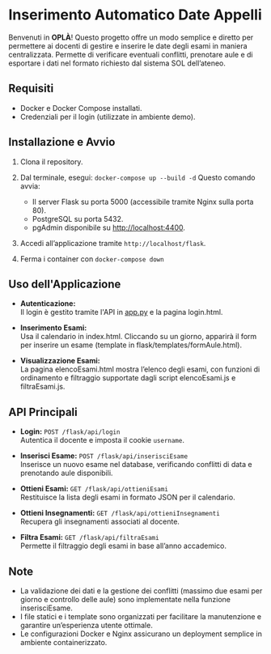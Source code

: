 # Inserimento Automatico Date Appelli

Benvenuti in **OPLÀ**! Questo progetto offre un modo semplice e diretto per permettere ai docenti di gestire e inserire le date degli esami in maniera centralizzata. Permette di verificare eventuali conflitti, prenotare aule e di esportare i dati nel formato richiesto dal sistema SOL dell’ateneo.

## Requisiti

- Docker e Docker Compose installati.
- Credenziali per il login (utilizzate in ambiente demo).

## Installazione e Avvio

1. Clona il repository.
2. Dal terminale, esegui:
```docker-compose up --build -d```
   Questo comando avvia:
   - Il server Flask su porta 5000 (accessibile tramite Nginx sulla porta 80).
   - PostgreSQL su porta 5432.
   - pgAdmin disponibile su [http://localhost:4400](http://localhost:4400).

3. Accedi all’applicazione tramite `http://localhost/flask`.
4. Ferma i container con ``` docker-compose down ```

## Uso dell'Applicazione

- **Autenticazione:**  
  Il login è gestito tramite l'API in [app.py](http://_vscodecontentref_/0) e la pagina login.html.

- **Inserimento Esami:**  
  Usa il calendario in index.html. Cliccando su un giorno, apparirà il form per inserire un esame (template in flask/templates/formAule.html).

- **Visualizzazione Esami:**  
  La pagina elencoEsami.html mostra l’elenco degli esami, con funzioni di ordinamento e filtraggio supportate dagli script elencoEsami.js e filtraEsami.js.

## API Principali

- **Login:** `POST /flask/api/login`  
  Autentica il docente e imposta il cookie `username`.

- **Inserisci Esame:** `POST /flask/api/inserisciEsame`  
  Inserisce un nuovo esame nel database, verificando conflitti di data e prenotando aule disponibili.

- **Ottieni Esami:** `GET /flask/api/ottieniEsami`  
  Restituisce la lista degli esami in formato JSON per il calendario.

- **Ottieni Insegnamenti:** `GET /flask/api/ottieniInsegnamenti`  
  Recupera gli insegnamenti associati al docente.

- **Filtra Esami:** `GET /flask/api/filtraEsami`  
  Permette il filtraggio degli esami in base all’anno accademico.

## Note

- La validazione dei dati e la gestione dei conflitti (massimo due esami per giorno e controllo delle aule) sono implementate nella funzione inserisciEsame.
- I file statici e i template sono organizzati per facilitare la manutenzione e garantire un’esperienza utente ottimale.
- Le configurazioni Docker e Nginx assicurano un deployment semplice in ambiente containerizzato.